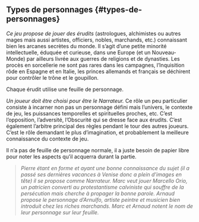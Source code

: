 ## Types de personnages {#types-de-personnages}

_Ce jeu propose de jouer des érudits_ \(astrologues, alchimistes ou autres mages mais aussi artistes, officiers, nobles, marchands, etc.\) connaissant bien les arcanes secrètes du monde. Il s’agit d’une petite minorité intellectuelle, éduquée et curieuse, dans une Europe \(et un Nouveau-Monde\) par ailleurs livrée aux guerres de religions et de dynasties. Les procès en sorcellerie ne sont pas rares dans les campagnes, l’Inquisition rôde en Espagne et en Italie, les princes allemands et français se déchirent pour contrôler le trône et le goupillon.

Chaque érudit utilise une feuille de personnage.

_Un joueur doit être choisi pour être le Narrateur._ Ce rôle un peu particulier consiste à incarner non pas un personnage défini mais l’univers, le contexte de jeu, les puissances temporelles et spirituelles proches, etc. C’est l’opposition, l’adversité, l’Obscurité qui se dresse face aux érudits. C’est également l’arbitre principal des règles pendant le tour des autres joueurs. C’est le rôle demandant le plus d’imagination, et probablement la meilleure connaissance du contexte de jeu.

Il n’a pas de feuille de personnage normale, il a juste besoin de papier libre pour noter les aspects qu’il acquerra durant la partie.

> _Pierre étant en forme et ayant une bonne connaissance du sujet \(il a passé ses dernières vacances à Venise donc a plein d’images en tête\) il se propose comme Narrateur. Marc veut jouer Marcello Orio, un patricien converti au protestantisme calviniste qui souffre de la persécution mais cherche à propager la bonne parole. Arnaud propose le personnage d’Arnulfo, artiste peintre et musicien bien introduit chez les riches marchands. Marc et Arnaud notent le nom de leur personnage sur leur feuille._

